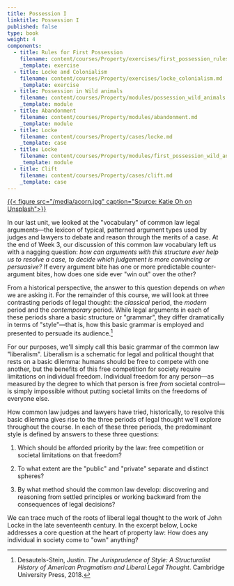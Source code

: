 ```yaml
---
title: Possession I
linktitle: Possession I
published: false
type: book
weight: 4
components:
  - title: Rules for First Possession
    filename: content/courses/Property/exercises/first_possession_rules.md
    _template: exercise
  - title: Locke and Colonialism
    filename: content/courses/Property/exercises/locke_colonialism.md
    _template: exercise
  - title: Possession in Wild animals
    filename: content/courses/Property/modules/possession_wild_animals.md
    _template: module
  - title: Abandonment
    filename: content/courses/Property/modules/abandonment.md
    _template: module
  - title: Locke
    filename: content/courses/Property/cases/locke.md
    _template: case
  - title: Locke
    filename: content/courses/Property/modules/first_possession_wild_animals.md
    _template: module
  - title: Clift
    filename: content/courses/Property/cases/clift.md
    _template: case
---
```








[{{< figure src="/media/acorn.jpg" caption="Source: Katie Oh on Unsplash">}}](https://unsplash.com/photos/1SOSZE1Dops)

In our last unit, we looked at the "vocabulary" of common law legal arguments—the lexicon of typical, patterned argument types used by judges and lawyers to debate and reason through the merits of a case. At the end of Week 3, our discussion of this common law vocabulary left us with a nagging question: *how can arguments with this structure ever help us to resolve a case, to decide which judgement is more convincing or persuasive?* If every argument bite has one or more predictable counter-argument bites, how does one side ever "win out" over the other?

From a historical perspective, the answer to this question depends on *when* we are asking it. For the remainder of this course, we will look at three contrasting periods of legal thought: the *classical* period, the *modern* period and the *contemporary* period. While legal arguments in each of these periods share a basic structure or "grammar", they differ dramatically in terms of "style"—that is, how this basic grammar is employed and presented to persuade its audience.[^stein2018]

For our purposes, we'll simply call this basic grammar of the common law "liberalism". Liberalism is a schematic for legal and political thought that rests on a basic dilemma: humans should be free to compete with one another, but the benefits of this free competition for society require limitations on individual freedom. Individual freedom for any person—as measured by the degree to which that person is free *from* societal control—is simply impossible without putting societal limits on the freedoms of everyone else.

How common law judges and lawyers have tried, historically, to resolve this basic dilemma gives rise to the three periods of legal thought we'll explore throughout the course. In each of these three periods, the predominant style is defined by answers to these three questions:

1. Which should be afforded priority by the law: free competition or societal limitations on that freedom?

2. To what extent are the "public" and "private" separate and distinct spheres?

3. By what method should the common law develop: discovering and reasoning from settled principles or working backward from the consequences of legal decisions? 

We can trace much of the roots of liberal legal thought to the work of John Locke in the late seventeenth century. In the excerpt below, Locke addresses a core question at the heart of property law: How does any individual in society come to "own" anything? 

[^stein2018]: Desautels-Stein, Justin. *The Jurisprudence of Style: A Structuralist History of American Pragmatism and Liberal Legal Thought*. Cambridge University Press, 2018.


